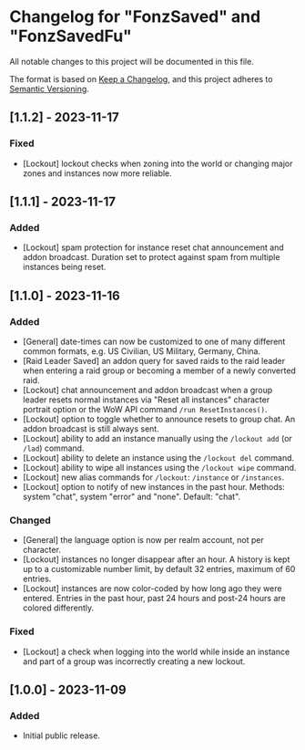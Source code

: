 # Changelog for "FonzSaved" and "FonzSavedFu"

All notable changes to this project will be documented in this file.

The format is based on [Keep a Changelog](https://keepachangelog.com/en/1.0.0/),
and this project adheres to [Semantic Versioning](https://semver.org/spec/v2.0.0.html).

## [1.1.2] - 2023-11-17

### Fixed

- [Lockout] lockout checks when zoning into the world or changing major zones
and instances now more reliable.

## [1.1.1] - 2023-11-17

### Added

- [Lockout] spam protection for instance reset chat announcement and addon
broadcast. Duration set to protect against spam from multiple instances 
being reset.

## [1.1.0] - 2023-11-16

### Added

- [General] date-times can now be customized to one of many different common
formats, e.g. US Civilian, US Military, Germany, China.
- [Raid Leader Saved] an addon query for saved raids to the raid leader when 
entering a raid group or becoming a member of a newly converted raid.
- [Lockout] chat announcement and addon broadcast when a group leader resets
normal instances via "Reset all instances" character portrait option or the
WoW API command `/run ResetInstances()`.
- [Lockout] option to toggle whether to announce resets to group chat. An addon
broadcast is still always sent.
- [Lockout] ability to add an instance manually using the `/lockout add`
(or `/lad`) command.
- [Lockout] ability to delete an instance using the `/lockout del` command.
- [Lockout] ability to wipe all instances using the `/lockout wipe` command.
- [Lockout] new alias commands for `/lockout`: `/instance` or `/instances`.
- [Lockout] option to notify of new instances in the past hour. Methods: 
system "chat", system "error" and "none". Default: "chat".

### Changed

- [General] the language option is now per realm account, not per character.
- [Lockout] instances no longer disappear after an hour. A history is kept
up to a customizable number limit, by default 32 entries, maximum of 60 entries.
- [Lockout] instances are now color-coded by how long ago they were entered.
Entries in the past hour, past 24 hours and post-24 hours are colored 
differently.

### Fixed

- [Lockout] a check when logging into the world while inside an instance and 
part of a group was incorrectly creating a new lockout.

## [1.0.0] - 2023-11-09

### Added

- Initial public release.